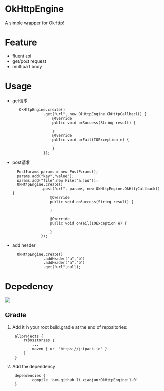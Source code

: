 # OkHttpEngine
A simple wrapper for OkHttp!

# Feature
- fluent api
- get/post request
- multipart body

# Usage
- get请求

		 OkHttpEngine.create()
                    .get("url", new OkHttpEngine.OkHttpCallback() {
                        @Override
                        public void onSuccess(String result) {
                            
                        }
                        @Override
                        public void onFail(IOException e) {

                        }
                    });

- post请求

		PostParams params = new PostParams();
        params.add("key","value");
        params.add("file",new File("a.jpg"));
        OkHttpEngine.create()
                   .post("url", params, new OkHttpEngine.OkHttpCallback() {
                       @Override
                       public void onSuccess(String result) {

                       }

                       @Override
                       public void onFail(IOException e) {

                       }
                   });

- add header

		OkHttpEngine.create()
                    .addHeader("a","b")
                    .addHeader("a","b")
                    .get("url",null);

# Depedency
[![](https://jitpack.io/v/li-xiaojun/OkHttpEngine.svg)](https://jitpack.io/#li-xiaojun/OkHttpEngine)

## Gradle
1. Add it in your root build.gradle at the end of repositories:

		allprojects {
			repositories {
				...
				maven { url "https://jitpack.io" }
			}
		}

2. Add the dependency

		dependencies {
		        compile 'com.github.li-xiaojun:OkHttpEngine:1.0'
		}

	